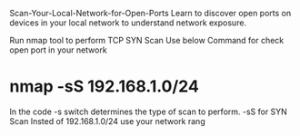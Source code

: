 Scan-Your-Local-Network-for-Open-Ports
Learn to discover open ports on devices in your local network to understand network exposure.


Run nmap tool to perform TCP SYN Scan
Use below Command for check open port in your network

# nmap -sS 192.168.1.0/24 


In the code -s switch determines the type of scan to perform.
-sS for SYN Scan
Insted of 192.168.1.0/24 use your network rang
